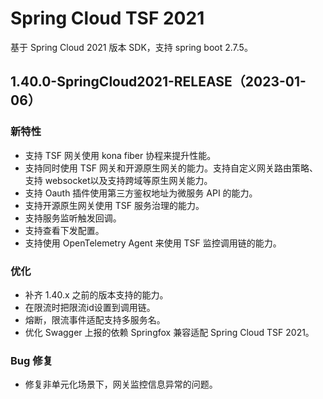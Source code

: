 # Spring Cloud TSF 2021

基于 Spring Cloud 2021 版本 SDK，支持 spring boot 2.7.5。

## 1.40.0-SpringCloud2021-RELEASE（2023-01-06）
### 新特性
- 支持 TSF 网关使用 kona fiber 协程来提升性能。
- 支持同时使用 TSF 网关和开源原生网关的能力。支持自定义网关路由策略、支持 websocket以及支持跨域等原生网关能力。
- 支持 Oauth 插件使用第三方鉴权地址为微服务 API 的能力。
- 支持开源原生网关使用 TSF 服务治理的能力。
- 支持服务监听触发回调。
- 支持查看下发配置。
- 支持使用 OpenTelemetry Agent 来使用 TSF 监控调用链的能力。

### 优化
- 补齐 1.40.x 之前的版本支持的能力。
- 在限流时把限流id设置到调用链。
- 熔断，限流事件适配支持多服务名。
- 优化 Swagger 上报的依赖 Springfox 兼容适配 Spring Cloud TSF 2021。

### Bug 修复
- 修复非单元化场景下，网关监控信息异常的问题。

